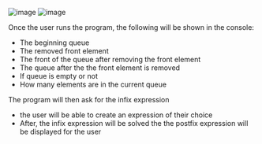![image](https://github.com/yuhrtz5183/CS303-Assignment-3/assets/123590113/779a8e3b-1cf9-45bc-88f0-b1b815884cc9)
![image](https://github.com/yuhrtz5183/CS303-Assignment-3/assets/123590113/b57a9f32-22fd-4993-a293-1a1a9fdfbfcd)

Once the user runs the program, the following will be shown in the console:
* The beginning queue
* The removed front element
* The front of the queue after removing the front element
* The queue after the the front element is removed
* If queue is empty or not
* How many elements are in the current queue

The program will then ask for the infix expression
* the user will be able to create an expression of their choice
* After, the infix expression will be solved the the postfix expression will be displayed for the user
